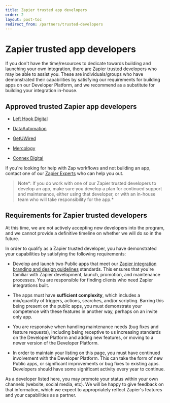 ```yaml
---
title: Zapier trusted app developers
order: 2
layout: post-toc
redirect_from: /partners/trusted-developers
---
```



# Zapier trusted app developers

If you don't have the time/resources to dedicate towards building and launching your own integration, there are  Zapier trusted developers who may be able to assist you. These are individuals/groups who have demonstrated their capabilities by satisfying our requirements for building apps on our Developer Platform, and we recommend as a substitute for building your integration in-house. 

## Approved trusted Zapier app developers

* [Left Hook Digital](http://lefthookdigital.com/zapier-integration-developer-partner/)

* [DataAutomation](https://dataautomation.com/zapier-developer/)

* [GetUWired](https://www.getuwired.com/zapier-partner-page/)

* [Mercology](https://integration.mercology.net/)

* [Connex Digital](https://connex.digital/zapier-bpa/)

If you're looking for help with Zap workflows and not building an app, contact one of our [Zapier Experts](https://zapier.com/experts/) who can help you out.

> Note*: If you do work with one of our Zapier trusted developers to develop an app, make sure you develop a plan for continued support and maintenance, either using that developer, or with an in-house team who will take responsibility for the app.*

## Requirements for Zapier trusted developers

At this time, we are not actively accepting new developers into the program, and we cannot provide a definitive timeline on whether we will do so in the future.

In order to qualify as a Zapier trusted developer, you have demonstrated your capabilities by satisfying the following requirements:

* Develop and launch two Public apps that meet our [Zapier integration branding and design guidelines](https://platform.zapier.com/publish/intergration-brand-design-guidelines) standards. This ensures that you're familiar with Zapier development, launch, promotion, and maintenance processes. You are responsible for finding clients who need Zapier integrations built.

* The apps must have **sufficient complexity**, which includes a mix/quantity of triggers, actions, searches, and/or scripting. Barring this being present on the public apps, you must demonstrate your competence with these features in another way, perhaps on an invite only app.

* You are responsive when handling maintenance needs (bug fixes and feature requests), including being receptive to us increasing standards on the Developer Platform and adding new features, or moving to a newer version of the Developer Platform.

* In order to maintain your listing on this page, you must have continued involvement with the Developer Platform. This can take the form of new Public apps, or significant improvements or bug fixes to existing apps. Developers should have some significant activity every year to continue.

As a developer listed here, you may promote your status within your own channels (website, social media, etc). We will be happy to give feedback on that information, which we expect to appropriately reflect Zapier's features and your capabilities as a partner.
